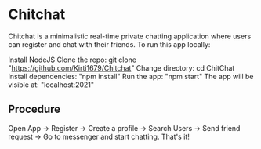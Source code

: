 # Chitchat
Chitchat is a minimalistic real-time private chatting application where users can register and chat with their friends.
To run this app locally:

Install NodeJS
Clone the repo: git clone "https://github.com/Kirti1679/Chitchat"
Change directory: cd ChitChat
Install dependencies: "npm install"
Run the app: "npm start"
The app will be visible at: "localhost:2021"

## Procedure
Open App -> Register -> Create a profile -> Search Users -> Send friend request -> Go to messenger and start chatting. That's it!
